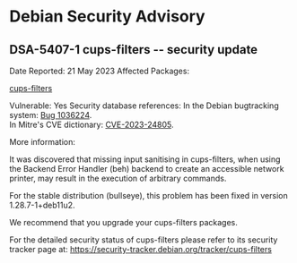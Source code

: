 
Debian Security Advisory
========================


DSA-5407-1 cups-filters -- security update
------------------------------------------



Date Reported:
21 May 2023
Affected Packages:

[cups-filters](https://packages.debian.org/src:cups-filters)

Vulnerable:
Yes
Security database references:
In the Debian bugtracking system: [Bug 1036224](https://bugs.debian.org/cgi-bin/bugreport.cgi?bug=1036224).  
In Mitre's CVE dictionary: [CVE-2023-24805](https://security-tracker.debian.org/tracker/CVE-2023-24805).  

More information:

It was discovered that missing input sanitising in cups-filters, when
using the Backend Error Handler (beh) backend to create an accessible
network printer, may result in the execution of arbitrary commands.


For the stable distribution (bullseye), this problem has been fixed in
version 1.28.7-1+deb11u2.


We recommend that you upgrade your cups-filters packages.


For the detailed security status of cups-filters please refer to its
security tracker page at:
<https://security-tracker.debian.org/tracker/cups-filters>





